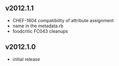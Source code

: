## v2012.1.1

* CHEF-1804 compatibility of attribute assignment
* name in the metadata.rb
* foodcritic FC043 cleanups

## v2012.1.0

* initial release
